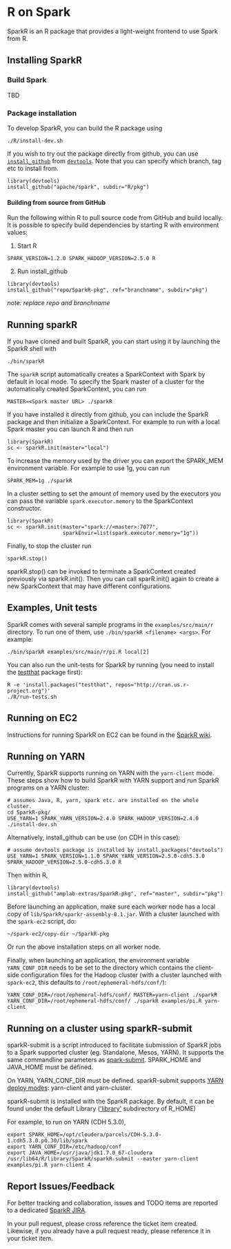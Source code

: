 # R on Spark

SparkR is an R package that provides a light-weight frontend to use Spark from
R.


## Installing SparkR

### Build Spark

TBD

### Package installation

To develop SparkR, you can build the R package using

    ./R/install-dev.sh

If you wish to try out the package directly from github, you can use [`install_github`](http://www.inside-r.org/packages/cran/devtools/docs/install_github) from [`devtools`](http://www.inside-r.org/packages/cran/devtools). Note that you can specify which branch, tag etc to install from.

    library(devtools)
    install_github("apache/spark", subdir="R/pkg")

#### Building from source from GitHub

Run the following within R to pull source code from GitHub and build locally. It is possible
to specify build dependencies by starting R with environment values:

1. Start R
```
SPARK_VERSION=1.2.0 SPARK_HADOOP_VERSION=2.5.0 R
```

2. Run install_github
```
library(devtools)
install_github("repo/SparkR-pkg", ref="branchname", subdir="pkg")
```
*note: replace repo and branchname*

## Running sparkR
If you have cloned and built SparkR, you can start using it by launching the SparkR
shell with

    ./bin/sparkR

The `sparkR` script automatically creates a SparkContext with Spark by default in
local mode. To specify the Spark master of a cluster for the automatically created
SparkContext, you can run

    MASTER=<Spark master URL> ./sparkR
    
If you have installed it directly from github, you can include the SparkR
package and then initialize a SparkContext. For example to run with a local
Spark master you can launch R and then run

    library(SparkR)
    sc <- sparkR.init(master="local")

To increase the memory used by the driver you can export the SPARK\_MEM
environment variable. For example to use 1g, you can run

    SPARK_MEM=1g ./sparkR

In a cluster setting to set the amount of memory used by the executors you can
pass the variable `spark.executor.memory` to the SparkContext constructor.

    library(SparkR)
    sc <- sparkR.init(master="spark://<master>:7077",
                      sparkEnvir=list(spark.executor.memory="1g"))

Finally, to stop the cluster run

    sparkR.stop()
    
sparkR.stop() can be invoked to terminate a SparkContext created previously via sparkR.init(). Then you can call sparR.init() again to create a new SparkContext that may have different configurations.
    
## Examples, Unit tests

SparkR comes with several sample programs in the `examples/src/main/r` directory.
To run one of them, use `./bin/sparkR <filename> <args>`. For example:

    ./bin/sparkR examples/src/main/r/pi.R local[2]

You can also run the unit-tests for SparkR by running (you need to install the [testthat](http://cran.r-project.org/web/packages/testthat/index.html) package first):

    R -e 'install.packages("testthat", repos="http://cran.us.r-project.org")'
    ./R/run-tests.sh

## Running on EC2

Instructions for running SparkR on EC2 can be found in the
[SparkR wiki](https://github.com/amplab-extras/SparkR-pkg/wiki/SparkR-on-EC2).

## Running on YARN
Currently, SparkR supports running on YARN with the `yarn-client` mode. These steps show how to build SparkR with YARN support and run SparkR programs on a YARN cluster:

```
# assumes Java, R, yarn, spark etc. are installed on the whole cluster.
cd SparkR-pkg/
USE_YARN=1 SPARK_YARN_VERSION=2.4.0 SPARK_HADOOP_VERSION=2.4.0 ./install-dev.sh
```

Alternatively, install_github can be use (on CDH in this case):

```
# assume devtools package is installed by install.packages("devtools")
USE_YARN=1 SPARK_VERSION=1.1.0 SPARK_YARN_VERSION=2.5.0-cdh5.3.0 SPARK_HADOOP_VERSION=2.5.0-cdh5.3.0 R
```
Then within R,
```
library(devtools)
install_github("amplab-extras/SparkR-pkg", ref="master", subdir="pkg")
```

Before launching an application, make sure each worker node has a local copy of `lib/SparkR/sparkr-assembly-0.1.jar`. With a cluster launched with the `spark-ec2` script, do:
```
~/spark-ec2/copy-dir ~/SparkR-pkg
```
Or run the above installation steps on all worker node.

Finally, when launching an application, the environment variable `YARN_CONF_DIR` needs to be set to the directory which contains the client-side configuration files for the Hadoop cluster (with a cluster launched with `spark-ec2`, this defaults to `/root/ephemeral-hdfs/conf/`):
```
YARN_CONF_DIR=/root/ephemeral-hdfs/conf/ MASTER=yarn-client ./sparkR
YARN_CONF_DIR=/root/ephemeral-hdfs/conf/ ./sparkR examples/pi.R yarn-client
```

## Running on a cluster using sparkR-submit

sparkR-submit is a script introduced to facilitate submission of SparkR jobs to a Spark supported cluster (eg. Standalone, Mesos, YARN).
It supports the same commandline parameters as [spark-submit](http://spark.apache.org/docs/latest/submitting-applications.html). SPARK_HOME and JAVA_HOME must be defined.

On YARN, YARN_CONF_DIR must be defined. sparkR-submit supports [YARN deploy modes](http://spark.apache.org/docs/latest/running-on-yarn.html): yarn-client and yarn-cluster.

sparkR-submit is installed with the SparkR package. By default, it can be found under the default Library (['library'](https://stat.ethz.ch/R-manual/R-devel/library/base/html/libPaths.html) subdirectory of R_HOME)

For example, to run on YARN (CDH 5.3.0),
```
export SPARK_HOME=/opt/cloudera/parcels/CDH-5.3.0-1.cdh5.3.0.p0.30/lib/spark
export YARN_CONF_DIR=/etc/hadoop/conf
export JAVA_HOME=/usr/java/jdk1.7.0_67-cloudera
/usr/lib64/R/library/SparkR/sparkR-submit --master yarn-client examples/pi.R yarn-client 4
```

## Report Issues/Feedback 

For better tracking and collaboration, issues and TODO items are reported to a dedicated [SparkR JIRA](https://sparkr.atlassian.net/browse/SPARKR/).

In your pull request, please cross reference the ticket item created. Likewise, if you already have a pull request ready, please reference it in your ticket item.
